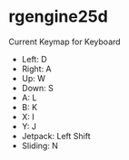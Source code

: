 # rgengine25d
Current Keymap for Keyboard
-  Left:  D
-  Right:  A
-  Up:  W
-  Down:  S
-  A:  L
-  B:  K
-  X:  I
-  Y:  J
-  Jetpack:  Left Shift
-  Sliding:  N
